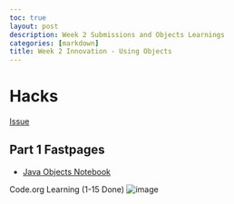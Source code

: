 ```yaml
---
toc: true
layout: post
description: Week 2 Submissions and Objects Learnings
categories: [markdown]
title: Week 2 Innovation - Using Objects
---
```


# Hacks

[Issue](https://github.com/kar722/fastpages/issues/4)

## Part 1 Fastpages

- [Java Objects Notebook]()

Code.org Learning (1-15 Done)
![image](https://user-images.githubusercontent.com/72475804/188256044-da17caf6-765a-4037-88ab-d347bae9feac.png)
